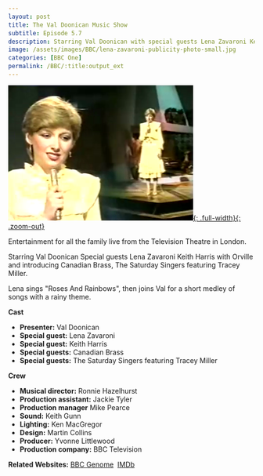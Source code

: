 ```yaml
---
layout: post
title: The Val Doonican Music Show
subtitle: Episode 5.7
description: Starring Val Doonican with special guests Lena Zavaroni Keith Harris with Orville and introducing Canadian Brass, The Saturday Singers featuring Tracey Miller. Click on link for more details.
image: /assets/images/BBC/lena-zavaroni-publicity-photo-small.jpg
categories: [BBC One]
permalink: /BBC/:title:output_ext
---
```


[![Screenshot of Lena Zavaroni on the The Val Doonican Music Show](/assets/images/BBC/screenshots---00551_37053981130_o.png "Screenshot of Lena Zavaroni on the The Val Doonican Music Show"){: .full-width}{: .zoom-out}](/assets/images/BBC/screenshots---00551_37053981130_o.png)

Entertainment for all the family live from the Television Theatre in London.

Starring Val Doonican Special guests Lena Zavaroni Keith Harris with Orville and introducing Canadian Brass, The Saturday Singers featuring Tracey Miller.

Lena sings &quot;Roses And Rainbows&quot;, then joins Val for a short medley of songs with a rainy theme.

**Cast**
* **Presenter:** Val Doonican
* **Special guest:** Lena Zavaroni
* **Special guest:** Keith Harris
* **Special guests:** Canadian Brass
* **Special guests:** The Saturday Singers featuring Tracey Miller

**Crew**
* **Musical director:** Ronnie Hazelhurst
* **Production assistant:** Jackie Tyler
* **Production manager** Mike Pearce
* **Sound:** Keith Gunn
* **Lighting:** Ken MacGregor
* **Design:** Martin Collins
* **Producer:** Yvonne Littlewood
* **Production company:** BBC Television

**Related Websites:**
<span class="post-categories">[BBC Genome](https://genome.ch.bbc.co.uk/940f6358bc8e4255b79f593c37c2f3f4)&nbsp;
[IMDb](http://www.imdb.com/title/tt0767919)</span>
